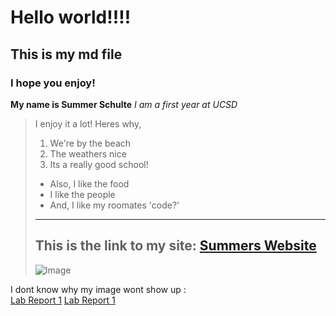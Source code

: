 # Hello world!!!!
## This is my md file
### I hope you enjoy!

**My name is Summer Schulte**
*I am a first year at UCSD*
> I enjoy it a lot! Heres why,
> 1. We're by the beach
> 2. The weathers nice
> 3. Its a really good school!
> - Also, I like the food
> - I like the people
> - And, I like my roomates
> 'code?'
> ---
> This is the link to my site: [Summers Website](https://summerschulte.github.io/summerschulte-cse15l-lab-reports/)
> ---
>  ![Image](mirrorcat.png)
> 
I dont know why my image wont show up :\
[Lab Report 1](lab-report-1-week-2.html)
[Lab Report 1](https://<summerschulte>.github.io/<your-lab-reports-repo>/lab-report-1-week-2.html)
